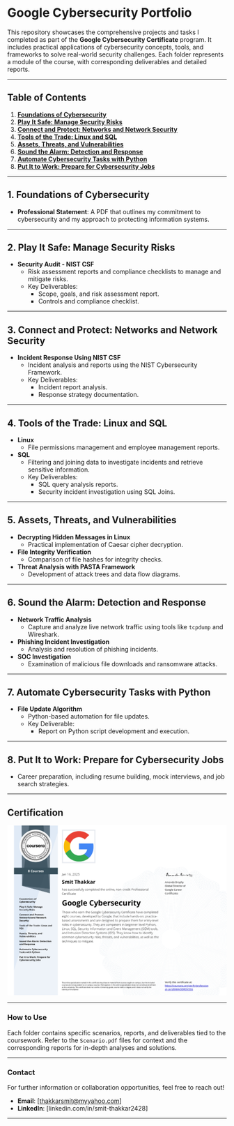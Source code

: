 # Google Cybersecurity Portfolio  

This repository showcases the comprehensive projects and tasks I completed as part of the **Google Cybersecurity Certificate** program. It includes practical applications of cybersecurity concepts, tools, and frameworks to solve real-world security challenges. Each folder represents a module of the course, with corresponding deliverables and detailed reports.

---

## Table of Contents  

1. **[Foundations of Cybersecurity](#1-foundations-of-cybersecurity)**  
2. **[Play It Safe: Manage Security Risks](#2-play-it-safe-manage-security-risks)**  
3. **[Connect and Protect: Networks and Network Security](#3-connect-and-protect-networks-and-network-security)**  
4. **[Tools of the Trade: Linux and SQL](#4-tools-of-the-trade-linux-and-sql)**  
5. **[Assets, Threats, and Vulnerabilities](#5-assets-threats-and-vulnerabilities)**  
6. **[Sound the Alarm: Detection and Response](#6-sound-the-alarm-detection-and-response)**  
7. **[Automate Cybersecurity Tasks with Python](#7-automate-cybersecurity-tasks-with-python)**  
8. **[Put It to Work: Prepare for Cybersecurity Jobs](#8-put-it-to-work-prepare-for-cybersecurity-jobs)**  

---

## 1. Foundations of Cybersecurity  

- **Professional Statement**: A PDF that outlines my commitment to cybersecurity and my approach to protecting information systems.  

---

## 2. Play It Safe: Manage Security Risks  

- **Security Audit - NIST CSF**  
  - Risk assessment reports and compliance checklists to manage and mitigate risks.  
  - Key Deliverables:  
    - Scope, goals, and risk assessment report.  
    - Controls and compliance checklist.  

---

## 3. Connect and Protect: Networks and Network Security  

- **Incident Response Using NIST CSF**  
  - Incident analysis and reports using the NIST Cybersecurity Framework.  
  - Key Deliverables:  
    - Incident report analysis.  
    - Response strategy documentation.  

---

## 4. Tools of the Trade: Linux and SQL  

- **Linux**  
  - File permissions management and employee management reports.  
- **SQL**  
  - Filtering and joining data to investigate incidents and retrieve sensitive information.  
  - Key Deliverables:  
    - SQL query analysis reports.  
    - Security incident investigation using SQL Joins.  

---

## 5. Assets, Threats, and Vulnerabilities  

- **Decrypting Hidden Messages in Linux**  
  - Practical implementation of Caesar cipher decryption.  
- **File Integrity Verification**  
  - Comparison of file hashes for integrity checks.  
- **Threat Analysis with PASTA Framework**  
  - Development of attack trees and data flow diagrams.  

---

## 6. Sound the Alarm: Detection and Response  

- **Network Traffic Analysis**  
  - Capture and analyze live network traffic using tools like `tcpdump` and Wireshark.  
- **Phishing Incident Investigation**  
  - Analysis and resolution of phishing incidents.  
- **SOC Investigation**  
  - Examination of malicious file downloads and ransomware attacks.  

---

## 7. Automate Cybersecurity Tasks with Python  

- **File Update Algorithm**  
  - Python-based automation for file updates.  
  - Key Deliverable:  
    - Report on Python script development and execution.  

---

## 8. Put It to Work: Prepare for Cybersecurity Jobs  

- Career preparation, including resume building, mock interviews, and job search strategies.  

---

## Certification  

![Google Cybersecurity Certificate](Google_Cybersecurity_Certificate.jpg)  

---

### How to Use  

Each folder contains specific scenarios, reports, and deliverables tied to the coursework. Refer to the `Scenario.pdf` files for context and the corresponding reports for in-depth analyses and solutions.  

---

### Contact  

For further information or collaboration opportunities, feel free to reach out!  
- **Email**: [thakkarsmit@myyahoo.com]  
- **LinkedIn**: [linkedin.com/in/smit-thakkar2428]  

---
